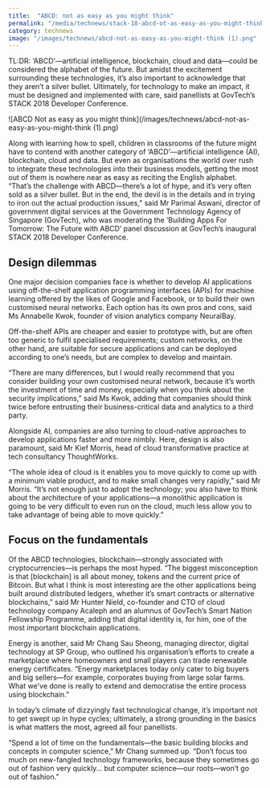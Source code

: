 ```yaml
---
title:  "ABCD: not as easy as you might think"
permalink: "/media/technews/stack-18-abcd-ot-as-easy-as-you-might-think"
category: technews
image: "/images/technews/abcd-not-as-easy-as-you-might-think (1).png"
---
```

TL:DR: ‘ABCD’—artificial intelligence, blockchain, cloud and data—could be considered the alphabet of the future. But amidst the excitement surrounding these technologies, it’s also important to acknowledge that they aren’t a silver bullet. Ultimately, for technology to make an impact, it must be designed and implemented with care, said panellists at GovTech’s STACK 2018 Developer Conference.

![ABCD Not as easy as you might think](/images/technews/abcd-not-as-easy-as-you-might-think (1).png)

Along with learning how to spell, children in classrooms of the future might have to contend with another category of ‘ABCD’—artificial intelligence (AI), blockchain, cloud and data. But even as organisations the world over rush to integrate these technologies into their business models, getting the most out of them is nowhere near as easy as reciting the English alphabet.
“That’s the challenge with ABCD—there’s a lot of hype, and it’s very often sold as a silver bullet. But in the end, the devil is in the details and in trying to iron out the actual production issues,” said Mr Parimal Aswani, director of government digital services at the Government Technology Agency of Singapore (GovTech), who was moderating the ‘Building Apps For Tomorrow: The Future with ABCD’ panel discussion at GovTech’s inaugural STACK 2018 Developer Conference.

## **Design dilemmas**

One major decision companies face is whether to develop AI applications using off-the-shelf application programming interfaces (APIs) for machine learning offered by the likes of Google and Facebook, or to build their own customised neural networks. Each option has its own pros and cons, said Ms Annabelle Kwok, founder of vision analytics company NeuralBay.

Off-the-shelf APIs are cheaper and easier to prototype with, but are often too generic to fulfil specialised requirements; custom networks, on the other hand, are suitable for secure applications and can be deployed according to one’s needs, but are complex to develop and maintain. 

“There are many differences, but I would really recommend that you consider building your own customised neural network, because it’s worth the investment of time and money, especially when you think about the security implications,” said Ms Kwok, adding that companies should think twice before entrusting their business-critical data and analytics to a third party. 

Alongside AI, companies are also turning to cloud-native approaches to develop applications faster and more nimbly. Here, design is also paramount, said Mr Kief Morris, head of cloud transformative practice at tech consultancy ThoughtWorks. 

“The whole idea of cloud is it enables you to move quickly to come up with a minimum viable product, and to make small changes very rapidly,” said Mr Morris. “It’s not enough just to adopt the technology; you also have to think about the architecture of your applications—a monolithic application is going to be very difficult to even run on the cloud, much less allow you to take advantage of being able to move quickly.”

## **Focus on the fundamentals**

Of the ABCD technologies, blockchain—strongly associated with cryptocurrencies—is perhaps the most hyped. “The biggest misconception is that [blockchain] is all about money, tokens and the current price of Bitcoin. But what I think is most interesting are the other applications being built around distributed ledgers, whether it’s smart contracts or alternative blockchains,” said Mr Hunter Nield, co-founder and CTO of cloud technology company Acaleph and an alumnus of GovTech’s Smart Nation Fellowship Programme, adding that digital identity is, for him, one of the most important blockchain applications.

Energy is another, said Mr Chang Sau Sheong, managing director, digital technology at SP Group, who outlined his organisation’s efforts to create a marketplace where homeowners and small players can trade renewable energy certificates. “Energy marketplaces today only cater to big buyers and big sellers—for example, corporates buying from large solar farms. What we've done is really to extend and democratise the entire process using blockchain.”

In today’s climate of dizzyingly fast technological change, it’s important not to get swept up in hype cycles; ultimately, a strong grounding in the basics is what matters the most, agreed all four panellists.

“Spend a lot of time on the fundamentals—the basic building blocks and concepts in computer science,” Mr Chang summed up. “Don’t focus too much on new-fangled technology frameworks, because they sometimes go out of fashion very quickly… but computer science—our roots—won’t go out of fashion.”
